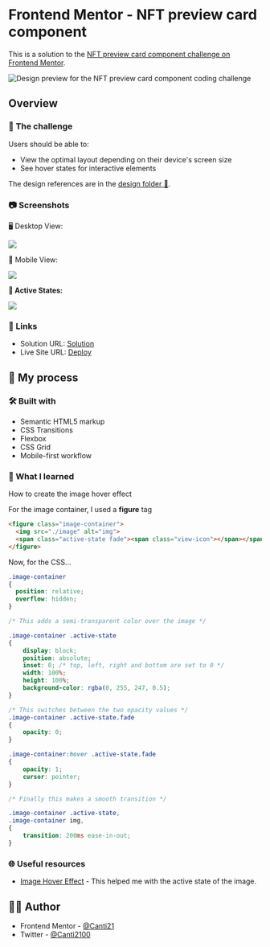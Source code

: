# Frontend Mentor - NFT preview card component

This is a solution to the [NFT preview card component challenge on Frontend Mentor](https://www.frontendmentor.io/challenges/nft-preview-card-component-SbdUL_w0U).

![Design preview for the NFT preview card component coding challenge](./design/desktop-preview.jpg)

## Overview

### 🎯 The challenge

Users should be able to:

- View the optimal layout depending on their device's screen size
- See hover states for interactive elements

The design references are in the [design folder 📁](./design/).

### 📷 Screenshots

🖥️ Desktop View:

![](./screenshots/ntf-preview-card-desktop.png)

📱 Mobile View:

![](./screenshots/nft-preview-card-mobile.png)

**🌟 Active States:**

![](./screenshots/ntf-preview-card-active.png)

### 🔗 Links

- Solution URL: [Solution](https://www.frontendmentor.io/solutions/nft-preview-card-component-t6HTduVrPo)
- Live Site URL: [Deploy](https://canti21.github.io/FEM-nft-card-component/)

## 💭 My process 

### 🛠 Built with 

- Semantic HTML5 markup
- CSS Transitions
- Flexbox
- CSS Grid
- Mobile-first workflow

### 📖 What I learned

How to create the image hover effect

For the image container, I used a **figure** tag
```html
<figure class="image-container">
  <img src="./image" alt="img">
  <span class="active-state fade"><span class="view-icon"></span></span>
</figure>
```

Now, for the CSS...

```css
.image-container
{
  position: relative;
  overflow: hidden;
}

/* This adds a semi-transparent color over the image */

.image-container .active-state
{
    display: block;
    position: absolute;
    inset: 0; /* top, left, right and bottom are set to 0 */
    width: 100%;
    height: 100%;
    background-color: rgba(0, 255, 247, 0.5);
}

/* This switches between the two opacity values */
.image-container .active-state.fade
{
    opacity: 0;
}

.image-container:hover .active-state.fade
{
    opacity: 1;
    cursor: pointer;
}

/* Finally this makes a smooth transition */

.image-container .active-state,
.image-container img,
{
    transition: 200ms ease-in-out;
}
```

### 🌐 Useful resources

- [Image Hover Effect](https://youtu.be/tF3RE5CGt9U) - This helped me with the active state of the image.

## 🐱‍👤 Author

- Frontend Mentor - [@Canti21](https://www.frontendmentor.io/profile/Canti21)
- Twitter - [@Canti2100](https://www.twitter.com/Canti2100)
